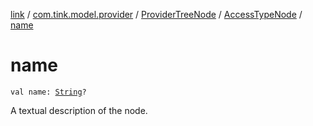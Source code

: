 [link](../../../index.md) / [com.tink.model.provider](../../index.md) / [ProviderTreeNode](../index.md) / [AccessTypeNode](index.md) / [name](./name.md)

# name

`val name: `[`String`](https://kotlinlang.org/api/latest/jvm/stdlib/kotlin/-string/index.html)`?`

A textual description of the node.


